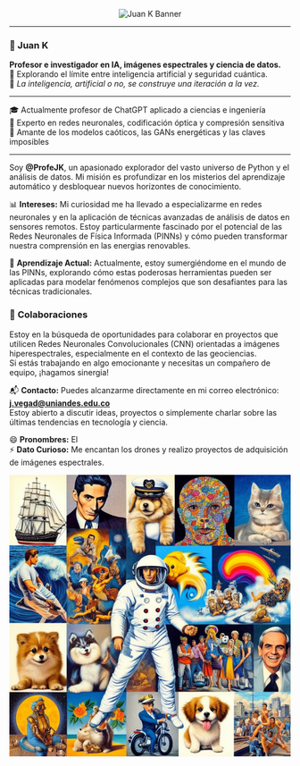 <p align="center">
  <img src="https://chat.openai.com/mnt/data/A_digital_illustration_features_a_profile_portrait.png" alt="Juan K Banner" style="max-width: 100%;">
</p>

---

### 🧠 Juan K

**Profesor e investigador en IA, imágenes espectrales y ciencia de datos.**  
🔐 Explorando el límite entre inteligencia artificial y seguridad cuántica.  
🧬 *La inteligencia, artificial o no, se construye una iteración a la vez.*

---

🎓 Actualmente profesor de ChatGPT aplicado a ciencias e ingeniería  
🌈 Experto en redes neuronales, codificación óptica y compresión sensitiva  
🚀 Amante de los modelos caóticos, las GANs energéticas y las claves imposibles

---

Soy **@ProfeJK**, un apasionado explorador del vasto universo de Python y el análisis de datos. Mi misión es profundizar en los misterios del aprendizaje automático y desbloquear nuevos horizontes de conocimiento.

📊 **Intereses:** Mi curiosidad me ha llevado a especializarme en redes neuronales y en la aplicación de técnicas avanzadas de análisis de datos en sensores remotos. Estoy particularmente fascinado por el potencial de las Redes Neuronales de Física Informada (PINNs) y cómo pueden transformar nuestra comprensión en las energias renovables.

🌟 **Aprendizaje Actual:** Actualmente, estoy sumergiéndome en el mundo de las PINNs, explorando cómo estas poderosas herramientas pueden ser aplicadas para modelar fenómenos complejos que son desafiantes para las técnicas tradicionales.

### 🤝 **Colaboraciones**
Estoy en la búsqueda de oportunidades para colaborar en proyectos que utilicen Redes Neuronales Convolucionales (CNN) orientadas a imágenes hiperespectrales, especialmente en el contexto de las geociencias.  
Si estás trabajando en algo emocionante y necesitas un compañero de equipo, ¡hagamos sinergia!

📬 **Contacto:** Puedes alcanzarme directamente en mi correo electrónico:  
**j.vegad@uniandes.edu.co**  
Estoy abierto a discutir ideas, proyectos o simplemente charlar sobre las últimas tendencias en tecnología y ciencia.

😄 **Pronombres:** El  
⚡ **Dato Curioso:** Me encantan los drones y realizo proyectos de adquisición de imágenes espectrales.

<p align="center">
  <img src="https://github.com/ProfeJK/ProfeJK/blob/main/imagenes/collage.png" alt="Collage final" style="max-width: 100%;">
</p>


<!---
ProfeJK/ProfeJK is a ✨ special ✨ repository because its `README.md` (this file) appears on your GitHub profile.
You can click the Preview link to take a look at your changes.
--->
